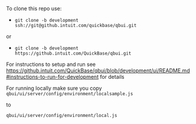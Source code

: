 To clone this repo use:

* `git clone -b development ssh://git@github.intuit.com/quickbase/qbui.git`

or

* `git clone -b development https://github.intuit.com/QuickBase/qbui.git`


For instructions to setup and run see <https://github.intuit.com/QuickBase/qbui/blob/development/ui/README.md#instructions-to-run-for-development> for details

For running locally make sure you copy
 `qbui/ui/server/config/environment/localsample.js`

 to

 `qbui/ui/server/config/environment/local.js`

